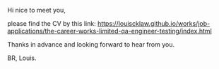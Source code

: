 Hi nice to meet you,

please find the CV by this link:
https://louiscklaw.github.io/works/job-applications/the-career-works-limited-qa-engineer-testing/index.html

Thanks in advance and looking forward to hear from you.

BR,
Louis.
